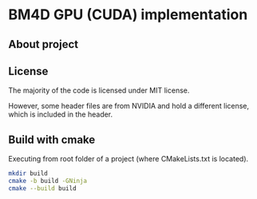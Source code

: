# BM4D GPU (CUDA) implementation

## About project

## License

The majority of the code is licensed under MIT license. 

However, some header files are from NVIDIA and hold a different license, which is included in the header.

## Build with cmake

Executing from root folder of a project (where CMakeLists.txt is located).

```bash
mkdir build
cmake -b build -GNinja
cmake --build build
```